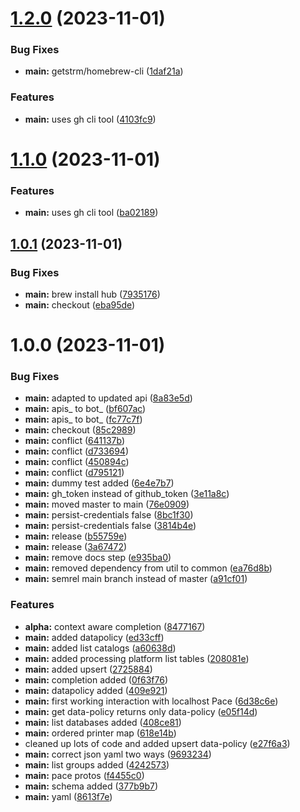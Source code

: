 # [1.2.0](https://github.com/getstrm/cli/compare/v1.1.0...v1.2.0) (2023-11-01)


### Bug Fixes

* **main:** getstrm/homebrew-cli ([1daf21a](https://github.com/getstrm/cli/commit/1daf21aadfd3156fbf8335c6c2a3471d1c1cdb66))


### Features

* **main:** uses gh cli tool ([4103fc9](https://github.com/getstrm/cli/commit/4103fc944478ee5dd0602513a6d62d2bee7996de))

# [1.1.0](https://github.com/getstrm/cli/compare/v1.0.1...v1.1.0) (2023-11-01)


### Features

* **main:** uses gh cli tool ([ba02189](https://github.com/getstrm/cli/commit/ba021892d3c6704af42008ed3554d3d2eae3cbdd))

## [1.0.1](https://github.com/getstrm/cli/compare/v1.0.0...v1.0.1) (2023-11-01)


### Bug Fixes

* **main:** brew install hub ([7935176](https://github.com/getstrm/cli/commit/793517633d3952b45f7c79d62d9f192505c4aa2c))
* **main:** checkout ([eba95de](https://github.com/getstrm/cli/commit/eba95de8ca8f3e8728bf2e53144686f56983a579))

# 1.0.0 (2023-11-01)


### Bug Fixes

* **main:** adapted to updated api ([8a83e5d](https://github.com/getstrm/cli/commit/8a83e5d68061c1345b35111faad6abc202632bba))
* **main:** apis_ to bot_ ([bf607ac](https://github.com/getstrm/cli/commit/bf607ac4b646f3e842d274cc4ce93bd54ba61f25))
* **main:** apis_ to bot_ ([fc77c7f](https://github.com/getstrm/cli/commit/fc77c7ffdca8cf56a6bb044512e22534972dd1de))
* **main:** checkout ([85c2989](https://github.com/getstrm/cli/commit/85c2989ff7c217480206a6e3b707311ead3ce111))
* **main:** conflict ([641137b](https://github.com/getstrm/cli/commit/641137b696a6e44c301dc3986aa36908309b4dd2))
* **main:** conflict ([d733694](https://github.com/getstrm/cli/commit/d733694ba8d49b8af302b9554d4cc8f77989e55c))
* **main:** conflict ([450894c](https://github.com/getstrm/cli/commit/450894c81a649c8b0ef783d9e3cf0c09438a4471))
* **main:** conflict ([d795121](https://github.com/getstrm/cli/commit/d7951211293c3a19ffd8272af21d1df6173daa78))
* **main:** dummy test added ([6e4e7b7](https://github.com/getstrm/cli/commit/6e4e7b73870f3bcb28aff40766369d275384d321))
* **main:** gh_token instead of github_token ([3e11a8c](https://github.com/getstrm/cli/commit/3e11a8cc3320a8673c7314e5a02b1e63ce835780))
* **main:** moved master to main ([76e0909](https://github.com/getstrm/cli/commit/76e09098d7b0f4a49c5ca87358c4c3af699e33e5))
* **main:** persist-credentials false ([8bc1f30](https://github.com/getstrm/cli/commit/8bc1f30ff9b132700c3bb6a1add74decbd568e39))
* **main:** persist-credentials false ([3814b4e](https://github.com/getstrm/cli/commit/3814b4e019d9e40d732b247c5f1341e4f13bbb09))
* **main:** release ([b55759e](https://github.com/getstrm/cli/commit/b55759e6f22bdfbf239f2cc8b1e8a2f4181dbb93))
* **main:** release ([3a67472](https://github.com/getstrm/cli/commit/3a6747258587eded86b562442a6562ac42dac0a7))
* **main:** remove docs step ([e935ba0](https://github.com/getstrm/cli/commit/e935ba00df919f5356c4ebb9da1f8116699dc409))
* **main:** removed dependency from util to common ([ea76d8b](https://github.com/getstrm/cli/commit/ea76d8b5ef1860d4a79b76d3a9e32e0ed9caa279))
* **main:** semrel main branch instead of master ([a91cf01](https://github.com/getstrm/cli/commit/a91cf01a74bd9457e0dd906a54a0bd3b64cbdf5b))


### Features

* **alpha:** context aware completion ([8477167](https://github.com/getstrm/cli/commit/84771670e09afc829c0a6446cc88c4e11308ab69))
* **main:** added datapolicy ([ed33cff](https://github.com/getstrm/cli/commit/ed33cff60ba0aba4cc1d76acf55065c848428bff))
* **main:** added list catalogs ([a60638d](https://github.com/getstrm/cli/commit/a60638d427b8e877ca278937acee0c96122547a1))
* **main:** added processing platform list tables ([208081e](https://github.com/getstrm/cli/commit/208081ea20ec38da7292f1983bb197194e2e3433))
* **main:** added upsert ([2725884](https://github.com/getstrm/cli/commit/2725884341a216a5a8af3e7ff09c18c0e2586c04))
* **main:** completion added ([0f63f76](https://github.com/getstrm/cli/commit/0f63f767ebeff9303de1a5fc30b8e972d7f4179d))
* **main:** datapolicy added ([409e921](https://github.com/getstrm/cli/commit/409e921b389276931ce4f60e86fcfcac34b21950))
* **main:** first working interaction with localhost Pace ([6d38c6e](https://github.com/getstrm/cli/commit/6d38c6e5a908310af496d456af766c9c9fb06933))
* **main:** get data-policy returns only data-policy ([e05f14d](https://github.com/getstrm/cli/commit/e05f14d2b00dece282e6b832b3eb422705f6a59a))
* **main:** list databases added ([408ce81](https://github.com/getstrm/cli/commit/408ce81d928c0494a87ba59b5f259ce719f6a9f2))
* **main:** ordered printer map ([618e14b](https://github.com/getstrm/cli/commit/618e14b7c3e62b61598e92d1a9cffd3e7a9cce1d))
* cleaned up lots of code and added upsert data-policy ([e27f6a3](https://github.com/getstrm/cli/commit/e27f6a3b64f534f971a9f80b5c00706e95c60f89))
* **main:** correct json yaml two ways ([9693234](https://github.com/getstrm/cli/commit/9693234d9b7ce992d274ae5bbb9457485de7d27b))
* **main:** list groups added ([4242573](https://github.com/getstrm/cli/commit/42425732a0ac898d6ee7b3573e0847620c8a8f5b))
* **main:** pace protos ([f4455c0](https://github.com/getstrm/cli/commit/f4455c09dc72cd59a228afc2371ae79f743e9899))
* **main:** schema added ([377b9b7](https://github.com/getstrm/cli/commit/377b9b7d58f84f0f604bc1e5e5ecc4ddbddb2aa6))
* **main:** yaml ([8613f7e](https://github.com/getstrm/cli/commit/8613f7e7beedab59760c949394c5b9190bf5059b))
